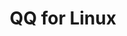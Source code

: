 ﻿---
id: 1410
title: "QQ for Linux"
weight: 1410
version: "3.2.7-23361"
updateTime: "2024-05-16T11:01:37"
debName: "http://113.24.212.22:8090/upload/file/QQ_3.2.7_240428_loongarch64_01.deb"
debSize: "135.7 MB"
command: "/opt/QQ/qq"
compatibility: 3
---